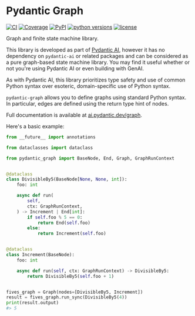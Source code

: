 # Pydantic Graph

[![CI](https://github.com/pydantic/pydantic-ai/actions/workflows/ci.yml/badge.svg?event=push)](https://github.com/pydantic/pydantic-ai/actions/workflows/ci.yml?query=branch%3Amain)
[![Coverage](https://coverage-badge.samuelcolvin.workers.dev/pydantic/pydantic-ai.svg)](https://coverage-badge.samuelcolvin.workers.dev/redirect/pydantic/pydantic-ai)
[![PyPI](https://img.shields.io/pypi/v/pydantic-graph.svg)](https://pypi.python.org/pypi/pydantic-graph)
[![python versions](https://img.shields.io/pypi/pyversions/pydantic-graph.svg)](https://github.com/pydantic/pydantic-ai)
[![license](https://img.shields.io/github/license/pydantic/pydantic-ai.svg)](https://github.com/pydantic/pydantic-ai/blob/main/LICENSE)

Graph and finite state machine library.

This library is developed as part of [Pydantic AI](https://ai.pydantic.dev), however it has no dependency
on `pydantic-ai` or related packages and can be considered as a pure graph-based state machine library. You may find it useful whether or not you're using Pydantic AI or even building with GenAI.

As with Pydantic AI, this library prioritizes type safety and use of common Python syntax over esoteric, domain-specific use of Python syntax.

`pydantic-graph` allows you to define graphs using standard Python syntax. In particular, edges are defined using the return type hint of nodes.

Full documentation is available at [ai.pydantic.dev/graph](https://ai.pydantic.dev/graph).

Here's a basic example:

```python {noqa="I001" py="3.10"}
from __future__ import annotations

from dataclasses import dataclass

from pydantic_graph import BaseNode, End, Graph, GraphRunContext


@dataclass
class DivisibleBy5(BaseNode[None, None, int]):
    foo: int

    async def run(
        self,
        ctx: GraphRunContext,
    ) -> Increment | End[int]:
        if self.foo % 5 == 0:
            return End(self.foo)
        else:
            return Increment(self.foo)


@dataclass
class Increment(BaseNode):
    foo: int

    async def run(self, ctx: GraphRunContext) -> DivisibleBy5:
        return DivisibleBy5(self.foo + 1)


fives_graph = Graph(nodes=[DivisibleBy5, Increment])
result = fives_graph.run_sync(DivisibleBy5(4))
print(result.output)
#> 5
```
